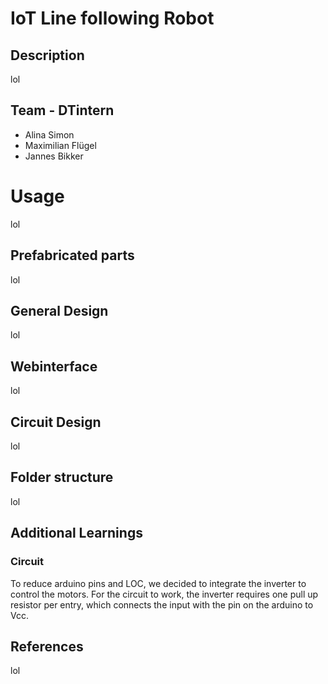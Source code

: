 # IoT Line following Robot
## Description

lol

## Team - DTintern
- Alina Simon
- Maximilian Flügel 
- Jannes Bikker 

# Usage

lol

## Prefabricated parts

lol

## General Design

lol

## Webinterface

lol

## Circuit Design

lol

## Folder structure

lol

## Additional Learnings
### Circuit
To reduce arduino pins and LOC, we decided to integrate the inverter to control the motors. 
For the circuit to work, the inverter requires one pull up resistor per entry, which connects the input with the pin on the arduino to Vcc.

## References
lol
